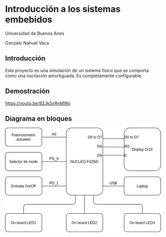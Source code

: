 # Introducción a los sistemas embebidos

Universidad de Buenos Aires

Gonzalo Nahuel Vaca

## Introducción

Este proyecto es una simulación de un sistema físico que se comporta como una oscilación amortiguada.
Es completamente configurable.

## Demostración

https://youtu.be/82JkSxRnMWo

## Diagrama en bloques

![alt text](conexiones.png "Diagrama en bloques")